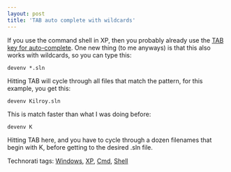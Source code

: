 ```yaml
---
layout: post  
title: 'TAB auto complete with wildcards'
---
```

If you use the command shell in XP, then you probably already use the [TAB key for auto-complete](http://support.microsoft.com/kb/310530). One new thing (to me anyways) is that this also works with wildcards, so you can type this: 

    devenv *.sln

Hitting TAB will cycle through all files that match the pattern, for this example, you get this:

    devenv Kilroy.sln

This is match faster than what I was doing before:

    devenv K

Hitting TAB here, and you have to cycle through a dozen filenames that begin with K, before getting to the desired .sln file.

Technorati tags: [Windows](http://technorati.com/tags/Windows), [XP](http://technorati.com/tags/XP), [Cmd](http://technorati.com/tags/Cmd), [Shell](http://technorati.com/tags/Shell)
